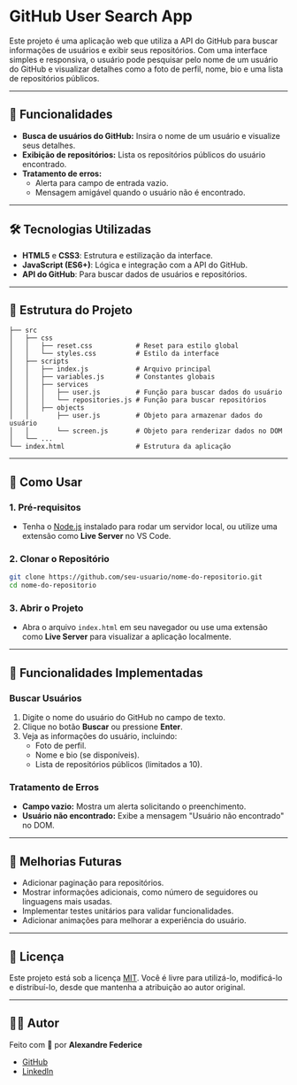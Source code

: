 # GitHub User Search App

Este projeto é uma aplicação web que utiliza a API do GitHub para buscar informações de usuários e exibir seus repositórios. Com uma interface simples e responsiva, o usuário pode pesquisar pelo nome de um usuário do GitHub e visualizar detalhes como a foto de perfil, nome, bio e uma lista de repositórios públicos.

---

## 🚀 Funcionalidades

- **Busca de usuários do GitHub:** Insira o nome de um usuário e visualize seus detalhes.
- **Exibição de repositórios:** Lista os repositórios públicos do usuário encontrado.
- **Tratamento de erros:** 
  - Alerta para campo de entrada vazio.
  - Mensagem amigável quando o usuário não é encontrado.

---

## 🛠️ Tecnologias Utilizadas

- **HTML5** e **CSS3**: Estrutura e estilização da interface.
- **JavaScript (ES6+)**: Lógica e integração com a API do GitHub.
- **API do GitHub**: Para buscar dados de usuários e repositórios.

---

## 📂 Estrutura do Projeto

```
├── src
│   ├── css
│   │   ├── reset.css           # Reset para estilo global
│   │   └── styles.css          # Estilo da interface
│   ├── scripts
│   │   ├── index.js            # Arquivo principal
│   │   ├── variables.js        # Constantes globais
│   │   ├── services
│   │   │   ├── user.js         # Função para buscar dados do usuário
│   │   │   └── repositories.js # Função para buscar repositórios
│   │   ├── objects
│   │       ├── user.js         # Objeto para armazenar dados do usuário
│   │       └── screen.js       # Objeto para renderizar dados no DOM
│   └── ...
└── index.html                  # Estrutura da aplicação
```

---

## 📖 Como Usar

### 1. Pré-requisitos
- Tenha o [Node.js](https://nodejs.org/) instalado para rodar um servidor local, ou utilize uma extensão como **Live Server** no VS Code.

### 2. Clonar o Repositório
```bash
git clone https://github.com/seu-usuario/nome-do-repositorio.git
cd nome-do-repositorio
```

### 3. Abrir o Projeto
- Abra o arquivo `index.html` em seu navegador ou use uma extensão como **Live Server** para visualizar a aplicação localmente.

---

## 🌟 Funcionalidades Implementadas

### Buscar Usuários
1. Digite o nome do usuário do GitHub no campo de texto.
2. Clique no botão **Buscar** ou pressione **Enter**.
3. Veja as informações do usuário, incluindo:
   - Foto de perfil.
   - Nome e bio (se disponíveis).
   - Lista de repositórios públicos (limitados a 10).

### Tratamento de Erros
- **Campo vazio:** Mostra um alerta solicitando o preenchimento.
- **Usuário não encontrado:** Exibe a mensagem "Usuário não encontrado" no DOM.

---

## 🚧 Melhorias Futuras

- Adicionar paginação para repositórios.
- Mostrar informações adicionais, como número de seguidores ou linguagens mais usadas.
- Implementar testes unitários para validar funcionalidades.
- Adicionar animações para melhorar a experiência do usuário.

---

## 📄 Licença

Este projeto está sob a licença [MIT](LICENSE). Você é livre para utilizá-lo, modificá-lo e distribuí-lo, desde que mantenha a atribuição ao autor original.

---

## 🧑‍💻 Autor

Feito com 🖤 por **Alexandre Federice**  
- [GitHub](https://github.com/alexandre-federice)
- [LinkedIn](https://www.linkedin.com/in/pedro-alexandre-federice-soares/)
```